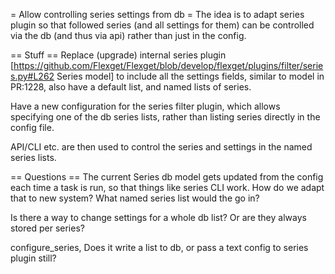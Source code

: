= Allow controlling series settings from db =
The idea is to adapt series plugin so that followed series (and all settings for them) can be controlled via the db (and thus via api) rather than just in the config.

== Stuff ==
Replace (upgrade) internal series plugin [https://github.com/Flexget/Flexget/blob/develop/flexget/plugins/filter/series.py#L262 Series model] to include all the settings fields, similar to model in PR:1228, also have a default list, and named lists of series.

Have a new configuration for the series filter plugin, which allows specifying one of the db series lists, rather than listing series directly in the config file.

API/CLI etc. are then used to control the series and settings in the named series lists.

== Questions ==
The current Series db model gets updated from the config each time a task is run, so that things like series CLI work. How do we adapt that to new system? What named series list would the go in?

Is there a way to change settings for a whole db list? Or are they always stored per series?

configure_series, Does it write a list to db, or pass a text config to series plugin still?